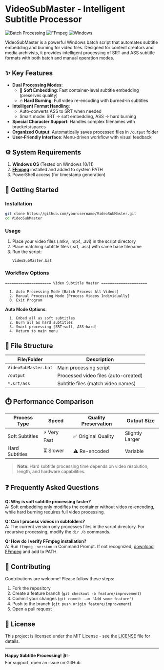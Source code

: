 # VideoSubMaster - Intelligent Subtitle Processor

![Batch Processing](https://img.shields.io/badge/Batch-Processing-blue)
![FFmpeg](https://img.shields.io/badge/Powered%20by-FFmpeg-orange)
![Windows](https://img.shields.io/badge/Platform-Windows-lightgrey)

VideoSubMaster is a powerful Windows batch script that automates subtitle embedding and burning for video files. Designed for content creators and media archivists, it provides intelligent processing of SRT and ASS subtitle formats with both batch and manual operation modes.

## ✨ Key Features

- **Dual Processing Modes**:
  - 🚀 **Soft Embedding**: Fast container-level subtitle embedding (preserves quality)
  - 🔥 **Hard Burning**: Full video re-encoding with burned-in subtitles
- **Intelligent Format Handling**:
  - Auto-converts ASS to SRT when needed
  - Smart mode: SRT → soft embedding, ASS → hard burning
- **Special Character Support**: Handles complex filenames with brackets/spaces
- **Organized Output**: Automatically saves processed files in `/output` folder
- **User-Friendly Interface**: Menu-driven workflow with visual feedback

## ⚙️ System Requirements

1. **Windows OS** (Tested on Windows 10/11)
2. **[FFmpeg](https://ffmpeg.org/)** installed and added to system PATH
3. PowerShell access (for timestamp generation)

## 🚀 Getting Started

### Installation
```bash
git clone https://github.com/yourusername/VideoSubMaster.git
cd VideoSubMaster
```

### Usage
1. Place your video files (.mkv, .mp4, .avi) in the script directory
2. Place matching subtitle files (.srt, .ass) with same base filename
3. Run the script:
   ```batch
   VideoSubMaster.bat
   ```

### Workflow Options
```
===================== Video Subtitle Master =====================

  1. Auto Processing Mode [Batch Process All Videos]
  2. Manual Processing Mode [Process Videos Individually]
  0. Exit Program
```

**Auto Mode Options**:
```
  1. Embed all as soft subtitles
  2. Burn all as hard subtitles
  3. Smart processing [SRT→soft, ASS→hard]
  4. Return to main menu
```

## 📂 File Structure

| File/Folder          | Description                          |
| -------------------- | ------------------------------------ |
| `VideoSubMaster.bat` | Main processing script               |
| `/output`            | Processed video files (auto-created) |
| `*.srt/ass`          | Subtitle files (match video names)   |

## ⏱️ Performance Comparison

| Process Type   | Speed       | Quality Preservation | Output Size     |
| -------------- | ----------- | -------------------- | --------------- |
| Soft Subtitles | ⚡ Very Fast | ✅ Original Quality   | Slightly Larger |
| Hard Subtitles | ⏳ Slower    | ⚠️ Re-encoded         | Variable        |

> **Note**: Hard subtitle processing time depends on video resolution, length, and hardware capabilities.

## ❓ Frequently Asked Questions

**Q: Why is soft subtitle processing faster?**  
A: Soft embedding only modifies the container without video re-encoding, while hard burning requires full video processing.

**Q: Can I process videos in subfolders?**  
A: The current version only processes files in the script directory. For recursive processing, modify the `dir /b` commands.

**Q: How do I verify FFmpeg installation?**  
A: Run `ffmpeg -version` in Command Prompt. If not recognized, [download FFmpeg](https://ffmpeg.org/download.html) and add to PATH.

## 🤝 Contributing

Contributions are welcome! Please follow these steps:
1. Fork the repository
2. Create a feature branch (`git checkout -b feature/improvement`)
3. Commit your changes (`git commit -am 'Add some feature'`)
4. Push to the branch (`git push origin feature/improvement`)
5. Open a pull request

## 📜 License

This project is licensed under the MIT License - see the [LICENSE](LICENSE) file for details.

---

**Happy Subtitle Processing!** 🎬✨  
For support, open an issue on GitHub.
